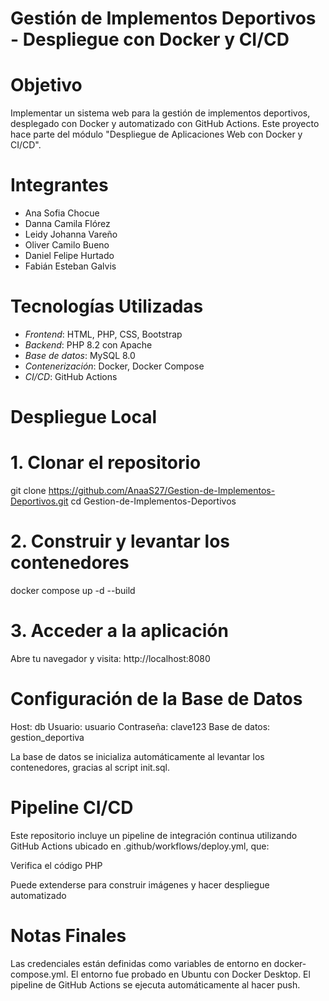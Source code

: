 # Gestión de Implementos Deportivos - Despliegue con Docker y CI/CD

# Objetivo

Implementar un sistema web para la gestión de implementos deportivos, desplegado con Docker y automatizado con GitHub Actions. Este proyecto hace parte del módulo "Despliegue de Aplicaciones Web con Docker y CI/CD".

# Integrantes

- Ana Sofia Chocue  
- Danna Camila Flórez  
- Leidy Johanna Vareño  
- Oliver Camilo Bueno  
- Daniel Felipe Hurtado  
- Fabián Esteban Galvis  

# Tecnologías Utilizadas

- *Frontend*: HTML, PHP, CSS, Bootstrap  
- *Backend*: PHP 8.2 con Apache  
- *Base de datos*: MySQL 8.0  
- *Contenerización*: Docker, Docker Compose  
- *CI/CD*: GitHub Actions

# Despliegue Local

# 1. Clonar el repositorio

git clone https://github.com/AnaaS27/Gestion-de-Implementos-Deportivos.git
cd Gestion-de-Implementos-Deportivos

# 2. Construir y levantar los contenedores

docker compose up -d --build

# 3. Acceder a la aplicación

Abre tu navegador y visita:
http://localhost:8080


# Configuración de la Base de Datos

Host: db
Usuario: usuario
Contraseña: clave123
Base de datos: gestion_deportiva

La base de datos se inicializa automáticamente al levantar los contenedores, gracias al script init.sql.

# Pipeline CI/CD

Este repositorio incluye un pipeline de integración continua utilizando GitHub Actions ubicado en .github/workflows/deploy.yml, que:

Verifica el código PHP

Puede extenderse para construir imágenes y hacer despliegue automatizado

# Notas Finales

Las credenciales están definidas como variables de entorno en docker-compose.yml.
El entorno fue probado en Ubuntu con Docker Desktop.
El pipeline de GitHub Actions se ejecuta automáticamente al hacer push.